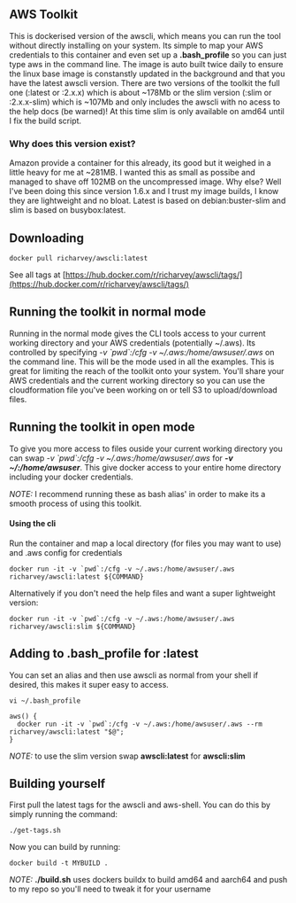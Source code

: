 ## AWS Toolkit

This is dockerised version of the awscli, which means you can run the tool without directly installing on your system. Its simple to map your AWS credentials to this container and even set up a __.bash_profile__ so you can just type aws in the command line. The image is auto built twice daily to ensure the linux base image is constanstly updated in the background and that you have the latest awscli version. There are two versions of the toolkit the full one (:latest or :2.x.x) which is about ~178Mb or the slim version (:slim or :2.x.x-slim) which is ~107Mb and only includes the awscli with no acess to the help docs (be warned)! At this time slim is only available on amd64 until I fix the build script.

### Why does this version exist?

Amazon provide a container for this already, its good but it weighed in a little heavy for me at ~281MB. I wanted this as small as possibe and managed to shave off 102MB on the uncompressed image. Why else? Well I've been doing this since version 1.6.x and I trust my image builds, I know they are lightweight and no bloat. Latest is based on debian:buster-slim and slim is based on busybox:latest.

## Downloading

```
docker pull richarvey/awscli:latest
```

See all tags at [https://hub.docker.com/r/richarvey/awscli/tags/](https://hub.docker.com/r/richarvey/awscli/tags/)

## Running the toolkit in normal mode
Running in the normal mode gives the CLI tools access to your current working directory and your AWS credentials (potentially ~/.aws). Its controlled by specifying _-v \`pwd\`:/cfg -v ~/.aws:/home/awsuser/.aws_ on the command line. This will be the mode used in all the examples. This is great for limiting the reach of the toolkit onto your system. You'll share your AWS credentials and the current working directory so you can use the cloudformation file you've been working on or tell S3 to upload/download files.

## Running the toolkit in open mode
To give you more access to files ouside your current working directory you can swap _-v \`pwd\`:/cfg -v ~/.aws:/home/awsuser/.aws_ for ___-v ~/:/home/awsuser___. This give docker access to your entire home directory including your docker credentials. 

_NOTE:_ I recommend running these as bash alias' in order to make its a smooth process of using this toolkit.

#### Using the cli

Run the container and map a local directory (for files you may want to use) and .aws config for credentials

```
docker run -it -v `pwd`:/cfg -v ~/.aws:/home/awsuser/.aws richarvey/awscli:latest ${COMMAND}
```

Alternatively if you don't need the help files and want a super lightweight version:

```
docker run -it -v `pwd`:/cfg -v ~/.aws:/home/awsuser/.aws richarvey/awscli:slim ${COMMAND}
```

## Adding to .bash_profile for :latest

You can set an alias and then use awscli as normal from your shell if desired, this makes it super easy to access.

```
vi ~/.bash_profile
```

```
aws() {
  docker run -it -v `pwd`:/cfg -v ~/.aws:/home/awsuser/.aws --rm richarvey/awscli:latest "$@";
}
```

_NOTE:_ to use the slim version swap __awscli:latest__ for __awscli:slim__

## Building yourself

First pull the latest tags for the awscli and aws-shell. You can do this by simply running the command:

```
./get-tags.sh
```

Now you can build by running:

```
docker build -t MYBUILD .
``` 

_NOTE:_ __./build.sh__ uses dockers buildx to build amd64 and aarch64 and push to my repo so you'll need to tweak it for your username
